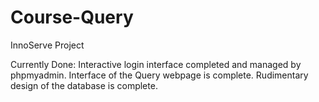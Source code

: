 # Course-Query
InnoServe Project

Currently Done:
Interactive login interface completed and managed by phpmyadmin.
Interface of the Query webpage is complete.
Rudimentary design of the database is complete.
